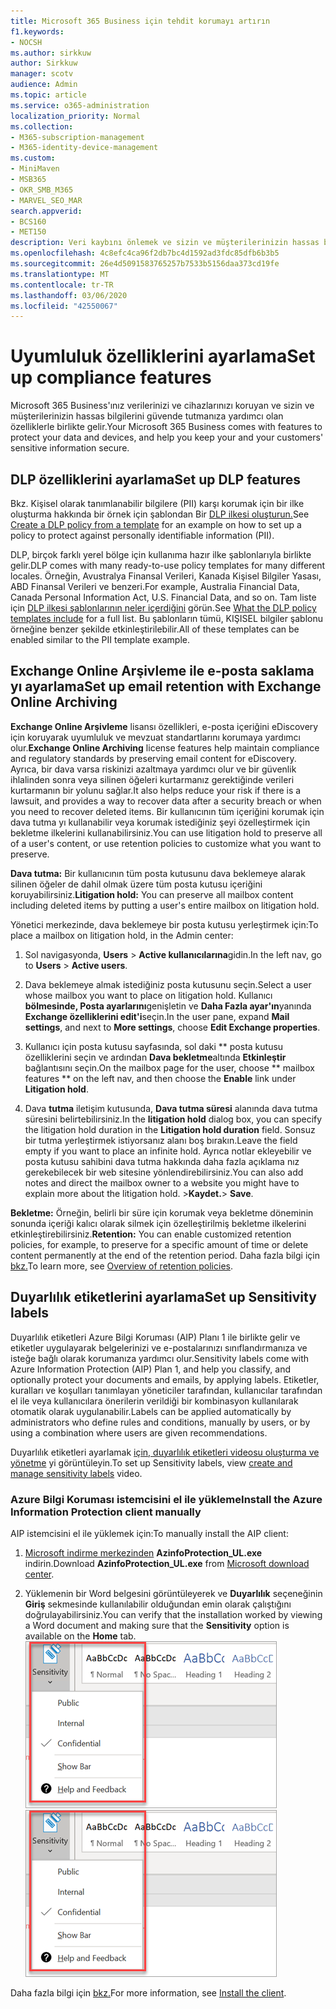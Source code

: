 ```yaml
---
title: Microsoft 365 Business için tehdit korumayı artırın
f1.keywords:
- NOCSH
ms.author: sirkkuw
author: Sirkkuw
manager: scotv
audience: Admin
ms.topic: article
ms.service: o365-administration
localization_priority: Normal
ms.collection:
- M365-subscription-management
- M365-identity-device-management
ms.custom:
- MiniMaven
- MSB365
- OKR_SMB_M365
- MARVEL_SEO_MAR
search.appverid:
- BCS160
- MET150
description: Veri kaybını önlemek ve sizin ve müşterilerinizin hassas bilgilerinin güvenliğini sağlamaya yardımcı olmak için uyumluluk özellikleri ayarlayın.
ms.openlocfilehash: 4c8efc4ca96f2db7bc4d1592ad3fdc85dfb6b3b5
ms.sourcegitcommit: 26e4d5091583765257b7533b5156daa373cd19fe
ms.translationtype: MT
ms.contentlocale: tr-TR
ms.lasthandoff: 03/06/2020
ms.locfileid: "42550067"
---
```

# <a name="set-up-compliance-features"></a><span data-ttu-id="1afec-103">Uyumluluk özelliklerini ayarlama</span><span class="sxs-lookup"><span data-stu-id="1afec-103">Set up compliance features</span></span>

<span data-ttu-id="1afec-104">Microsoft 365 Business'ınız verilerinizi ve cihazlarınızı koruyan ve sizin ve müşterilerinizin hassas bilgilerini güvende tutmanıza yardımcı olan özelliklerle birlikte gelir.</span><span class="sxs-lookup"><span data-stu-id="1afec-104">Your Microsoft 365 Business comes with features to protect your data and devices, and help you keep your and your customers' sensitive information secure.</span></span>

## <a name="set-up-dlp-features"></a><span data-ttu-id="1afec-105">DLP özelliklerini ayarlama</span><span class="sxs-lookup"><span data-stu-id="1afec-105">Set up DLP features</span></span>

<span data-ttu-id="1afec-106">Bkz. Kişisel olarak tanımlanabilir bilgilere (PII) karşı korumak için bir ilke oluşturma hakkında bir örnek için şablondan Bir [DLP ilkesi oluşturun.](https://support.office.com/article/59414438-99f5-488b-975c-5023f2254369)</span><span class="sxs-lookup"><span data-stu-id="1afec-106">See [Create a DLP policy from a template](https://support.office.com/article/59414438-99f5-488b-975c-5023f2254369) for an example on how to set up a policy to protect against personally identifiable information (PII).</span></span> 
  
<span data-ttu-id="1afec-107">DLP, birçok farklı yerel bölge için kullanıma hazır ilke şablonlarıyla birlikte gelir.</span><span class="sxs-lookup"><span data-stu-id="1afec-107">DLP comes with many ready-to-use policy templates for many different locales.</span></span> <span data-ttu-id="1afec-108">Örneğin, Avustralya Finansal Verileri, Kanada Kişisel Bilgiler Yasası, ABD Finansal Verileri ve benzeri.</span><span class="sxs-lookup"><span data-stu-id="1afec-108">For example, Australia Financial Data, Canada Personal Information Act, U.S. Financial Data, and so on.</span></span> <span data-ttu-id="1afec-109">Tam liste için [DLP ilkesi şablonlarının neler içerdiğini](https://support.office.com/article/c2e588d3-8f4f-4937-a286-8c399f28953a) görün.</span><span class="sxs-lookup"><span data-stu-id="1afec-109">See [What the DLP policy templates include](https://support.office.com/article/c2e588d3-8f4f-4937-a286-8c399f28953a) for a full list.</span></span> <span data-ttu-id="1afec-110">Bu şablonların tümü, KIŞISEL bilgiler şablonu örneğine benzer şekilde etkinleştirilebilir.</span><span class="sxs-lookup"><span data-stu-id="1afec-110">All of these templates can be enabled similar to the PII template example.</span></span> 
  
## <a name="set-up-email-retention-with-exchange-online-archiving"></a><span data-ttu-id="1afec-111">Exchange Online Arşivleme ile e-posta saklama yı ayarlama</span><span class="sxs-lookup"><span data-stu-id="1afec-111">Set up email retention with Exchange Online Archiving</span></span>

 <span data-ttu-id="1afec-112">**Exchange Online Arşivleme** lisansı özellikleri, e-posta içeriğini eDiscovery için koruyarak uyumluluk ve mevzuat standartlarını korumaya yardımcı olur.</span><span class="sxs-lookup"><span data-stu-id="1afec-112">**Exchange Online Archiving** license features help maintain compliance and regulatory standards by preserving email content for eDiscovery.</span></span> <span data-ttu-id="1afec-113">Ayrıca, bir dava varsa riskinizi azaltmaya yardımcı olur ve bir güvenlik ihlalinden sonra veya silinen öğeleri kurtarmanız gerektiğinde verileri kurtarmanın bir yolunu sağlar.</span><span class="sxs-lookup"><span data-stu-id="1afec-113">It also helps reduce your risk if there is a lawsuit, and provides a way to recover data after a security breach or when you need to recover deleted items.</span></span> <span data-ttu-id="1afec-114">Bir kullanıcının tüm içeriğini korumak için dava tutma yı kullanabilir veya korumak istediğiniz şeyi özelleştirmek için bekletme ilkelerini kullanabilirsiniz.</span><span class="sxs-lookup"><span data-stu-id="1afec-114">You can use litigation hold to preserve all of a user's content, or use retention policies to customize what you want to preserve.</span></span>
  
<span data-ttu-id="1afec-115">**Dava tutma:** Bir kullanıcının tüm posta kutusunu dava beklemeye alarak silinen öğeler de dahil olmak üzere tüm posta kutusu içeriğini koruyabilirsiniz.</span><span class="sxs-lookup"><span data-stu-id="1afec-115">**Litigation hold:** You can preserve all mailbox content including deleted items by putting a user's entire mailbox on litigation hold.</span></span> 
    
<span data-ttu-id="1afec-116">Yönetici merkezinde, dava beklemeye bir posta kutusu yerleştirmek için:</span><span class="sxs-lookup"><span data-stu-id="1afec-116">To place a mailbox on litigation hold, in the Admin center:</span></span>
    
1. <span data-ttu-id="1afec-117">Sol navigasyonda, **Users** \> **Active kullanıcılarına**gidin.</span><span class="sxs-lookup"><span data-stu-id="1afec-117">In the left nav, go to **Users** \> **Active users**.</span></span>
    
2. <span data-ttu-id="1afec-118">Dava beklemeye almak istediğiniz posta kutusunu seçin.</span><span class="sxs-lookup"><span data-stu-id="1afec-118">Select a user whose mailbox you want to place on litigation hold.</span></span> <span data-ttu-id="1afec-119">Kullanıcı **bölmesinde, Posta ayarlarını**genişletin ve **Daha Fazla ayar'ın**yanında **Exchange özelliklerini edit'i**seçin.</span><span class="sxs-lookup"><span data-stu-id="1afec-119">In the user pane, expand **Mail settings**, and next to **More settings**, choose **Edit Exchange properties**.</span></span>
    
3. <span data-ttu-id="1afec-120">Kullanıcı için posta kutusu sayfasında, sol daki \*\* posta kutusu özelliklerini seçin ve ardından **Dava bekletme**altında **Etkinleştir** bağlantısını seçin.</span><span class="sxs-lookup"><span data-stu-id="1afec-120">On the mailbox page for the user, choose \*\* mailbox features \*\* on the left nav, and then choose the **Enable** link under **Litigation hold**.</span></span>
    
4. <span data-ttu-id="1afec-121">Dava **tutma** iletişim kutusunda, **Dava tutma süresi** alanında dava tutma süresini belirtebilirsiniz.</span><span class="sxs-lookup"><span data-stu-id="1afec-121">In the **litigation hold** dialog box, you can specify the litigation hold duration in the **Litigation hold duration** field.</span></span> <span data-ttu-id="1afec-122">Sonsuz bir tutma yerleştirmek istiyorsanız alanı boş bırakın.</span><span class="sxs-lookup"><span data-stu-id="1afec-122">Leave the field empty if you want to place an infinite hold.</span></span> <span data-ttu-id="1afec-123">Ayrıca notlar ekleyebilir ve posta kutusu sahibini dava tutma hakkında daha fazla açıklama nız gerekebilecek bir web sitesine yönlendirebilirsiniz.</span><span class="sxs-lookup"><span data-stu-id="1afec-123">You can also add notes and direct the mailbox owner to a website you might have to explain more about the litigation hold.</span></span> <span data-ttu-id="1afec-124">\>**Kaydet.**</span><span class="sxs-lookup"><span data-stu-id="1afec-124">\> **Save**.</span></span>
    
<span data-ttu-id="1afec-125">**Bekletme:** Örneğin, belirli bir süre için korumak veya bekletme döneminin sonunda içeriği kalıcı olarak silmek için özelleştirilmiş bekletme ilkelerini etkinleştirebilirsiniz.</span><span class="sxs-lookup"><span data-stu-id="1afec-125">**Retention:** You can enable customized retention policies, for example, to preserve for a specific amount of time or delete content permanently at the end of the retention period.</span></span> <span data-ttu-id="1afec-126">Daha fazla bilgi için [bkz.](https://support.office.com/article/5e377752-700d-4870-9b6d-12bfc12d2423)</span><span class="sxs-lookup"><span data-stu-id="1afec-126">To learn more, see [Overview of retention policies](https://support.office.com/article/5e377752-700d-4870-9b6d-12bfc12d2423).</span></span>

## <a name="set-up-sensitivity-labels"></a><span data-ttu-id="1afec-127">Duyarlılık etiketlerini ayarlama</span><span class="sxs-lookup"><span data-stu-id="1afec-127">Set up Sensitivity labels</span></span>

<span data-ttu-id="1afec-128">Duyarlılık etiketleri Azure Bilgi Koruması (AIP) Planı 1 ile birlikte gelir ve etiketler uygulayarak belgelerinizi ve e-postalarınızı sınıflandırmanıza ve isteğe bağlı olarak korumanıza yardımcı olur.</span><span class="sxs-lookup"><span data-stu-id="1afec-128">Sensitivity labels come with Azure Information Protection (AIP) Plan 1, and help you classify, and optionally protect your documents and emails, by applying labels.</span></span> <span data-ttu-id="1afec-129">Etiketler, kuralları ve koşulları tanımlayan yöneticiler tarafından, kullanıcılar tarafından el ile veya kullanıcılara önerilerin verildiği bir kombinasyon kullanılarak otomatik olarak uygulanabilir.</span><span class="sxs-lookup"><span data-stu-id="1afec-129">Labels can be applied automatically by administrators who define rules and conditions, manually by users, or by using a combination where users are given recommendations.</span></span>

<span data-ttu-id="1afec-130">Duyarlılık etiketleri ayarlamak [için, duyarlılık etiketleri videosu oluşturma ve yönetme](https://support.office.com/article/2fb96b54-7dd2-4f0c-ac8d-170790d4b8b9) yi görüntüleyin.</span><span class="sxs-lookup"><span data-stu-id="1afec-130">To set up Sensitivity labels, view [create and manage sensitivity labels](https://support.office.com/article/2fb96b54-7dd2-4f0c-ac8d-170790d4b8b9) video.</span></span>



### <a name="install-the-azure-information-protection-client-manually"></a><span data-ttu-id="1afec-131">Azure Bilgi Koruması istemcisini el ile yükleme</span><span class="sxs-lookup"><span data-stu-id="1afec-131">Install the Azure Information Protection client manually</span></span>

<span data-ttu-id="1afec-132">AIP istemcisini el ile yüklemek için:</span><span class="sxs-lookup"><span data-stu-id="1afec-132">To manually install the AIP client:</span></span>

1. <span data-ttu-id="1afec-133">[Microsoft indirme merkezinden](https://www.microsoft.com/download/details.aspx?id=53018) **AzinfoProtection_UL.exe** indirin.</span><span class="sxs-lookup"><span data-stu-id="1afec-133">Download **AzinfoProtection_UL.exe** from [Microsoft download center](https://www.microsoft.com/download/details.aspx?id=53018).</span></span>
 
2. <span data-ttu-id="1afec-134">Yüklemenin bir Word belgesini görüntüleyerek ve **Duyarlılık** seçeneğinin **Giriş** sekmesinde kullanılabilir olduğundan emin olarak çalıştığını doğrulayabilirsiniz.</span><span class="sxs-lookup"><span data-stu-id="1afec-134">You can verify that the installation worked by viewing a Word document and making sure that the **Sensitivity** option is available on the **Home** tab.</span></span>
<br/><span data-ttu-id="1afec-135">![Word belgesinde koruma sekmesi açılır.](../media/word-sensitivity.png)</span><span class="sxs-lookup"><span data-stu-id="1afec-135">![Protection tab drop-down in a Word document.](../media/word-sensitivity.png)</span></span>

<span data-ttu-id="1afec-136">Daha fazla bilgi için [bkz.](https://docs.microsoft.com/azure/information-protection/infoprotect-tutorial-step3)</span><span class="sxs-lookup"><span data-stu-id="1afec-136">For more information, see [Install the client](https://docs.microsoft.com/azure/information-protection/infoprotect-tutorial-step3).</span></span>
